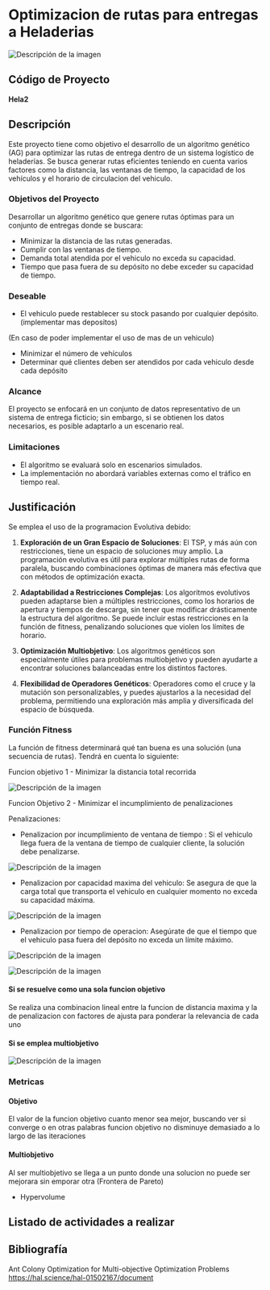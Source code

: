 # Optimizacion de rutas para entregas a Heladerias
![Descripción de la imagen](images/mapa.png)
## Código de Proyecto
**Hela2**

## Descripción
Este proyecto tiene como objetivo el desarrollo de un algoritmo genético (AG) para optimizar las rutas de entrega dentro de un sistema logístico de heladerías. Se busca generar rutas eficientes teniendo en cuenta varios factores como la distancia, las ventanas de tiempo, la capacidad de los vehículos y el horario de circulacion del vehiculo.



### Objetivos del Proyecto
Desarrollar un algoritmo genético que genere rutas óptimas para un conjunto de entregas donde se buscara:
- Minimizar la distancia de las rutas generadas.
- Cumplir con las ventanas de tiempo.
- Demanda total atendida por el vehiculo no exceda su capacidad.
- Tiempo que pasa fuera de su depósito no debe exceder su capacidad de tiempo. 

### Deseable
- El vehiculo puede restablecer su stock pasando por cualquier depósito. (implementar mas depositos)

(En caso de poder implementar el uso de mas de un vehiculo)
- Minimizar el número de vehículos 
- Determinar qué clientes deben ser atendidos por cada vehiculo desde cada depósito

### Alcance
El proyecto se enfocará en un conjunto de datos representativo de un sistema de entrega ficticio; sin embargo, si se obtienen los datos necesarios, es posible adaptarlo a un escenario real.

### Limitaciones
- El algoritmo se evaluará solo en escenarios simulados.
- La implementación no abordará variables externas como el tráfico en tiempo real.

## Justificación
Se emplea el uso de la programacion Evolutiva debido:
1. **Exploración de un Gran Espacio de Soluciones**: El TSP, y más aún con restricciones, tiene un espacio de soluciones muy amplio. La programación evolutiva es útil para explorar múltiples rutas de forma paralela, buscando combinaciones óptimas de manera más efectiva que con métodos de optimización exacta.

2. **Adaptabilidad a Restricciones Complejas**: Los algoritmos evolutivos pueden adaptarse bien a múltiples restricciones, como los horarios de apertura y tiempos de descarga, sin tener que modificar drásticamente la estructura del algoritmo. Se puede incluir estas restricciones en la función de fitness, penalizando soluciones que violen los límites de horario.

3. **Optimización Multiobjetivo**: Los algoritmos genéticos son especialmente útiles para problemas multiobjetivo y pueden ayudarte a encontrar soluciones balanceadas entre los distintos factores.

4. **Flexibilidad de Operadores Genéticos**: Operadores como el cruce y la mutación son personalizables, y puedes ajustarlos a la necesidad del problema, permitiendo una exploración más amplia y diversificada del espacio de búsqueda.


### Función Fitness
La función de fitness determinará qué tan buena es una solución (una secuencia de rutas). Tendrá en cuenta lo siguiente:

Funcion objetivo 1 - Minimizar la distancia total recorrida

![Descripción de la imagen](images/func_distanciaTotal.png)

Funcion Objetivo 2 - Minimizar el incumplimiento de penalizaciones

Penalizaciones:
- Penalizacion por incumplimiento de ventana de tiempo : Si el vehiculo llega fuera de la ventana de tiempo de cualquier cliente, la solución debe penalizarse.

![Descripción de la imagen](images/func_ventanaTiempo.png)

- Penalizacion por capacidad maxima del vehiculo: Se asegura de que la carga total que transporta el vehiculo en cualquier momento no exceda su capacidad máxima.


![Descripción de la imagen](images/func_capacidadTotal.png)

- Penalizacion por tiempo de operacion: Asegúrate de que el tiempo que el vehiculo pasa fuera del depósito no exceda un límite máximo.

![Descripción de la imagen](images/func_operacionMax.png)



![Descripción de la imagen](images/func_penalizacion.png)


#### Si se resuelve como una sola funcion objetivo
Se realiza una combinacion lineal entre la funcion de distancia maxima y la de penalizacion con factores de ajusta para ponderar la relevancia de cada uno

#### Si se emplea multiobjetivo
![Descripción de la imagen](images/func_multiobjetivo.png)


### Metricas
#### Objetivo
El valor de la funcion objetivo cuanto menor sea mejor, buscando ver si converge o en otras palabras funcion objetivo no disminuye demasiado a lo largo de las iteraciones
#### Multiobjetivo
Al ser multiobjetivo se llega a un punto donde una solucion no puede ser mejorara sin emporar otra (Frontera de Pareto) 
- Hypervolume 

####

## Listado de actividades a realizar

## Bibliografía
Ant Colony Optimization for Multi-objective
Optimization Problems 
https://hal.science/hal-01502167/document